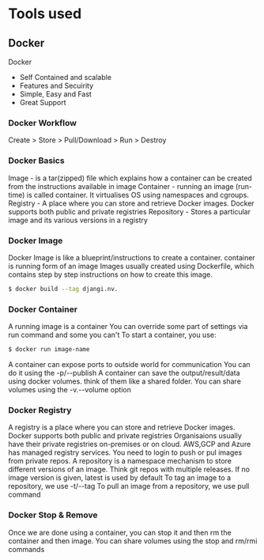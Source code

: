 # Tools used
## Docker
Docker 
- Self Contained and scalable
- Features and Secuirity
- Simple, Easy and Fast
- Great Support

### Docker Workflow
Create > Store > Pull/Download > Run > Destroy

### Docker Basics
Image - is a tar(zipped) file which explains how a container can be created from the instructions available in image
Container - running an image (run-time) is called container. It virtualises OS using namespaces and cgroups.
Registry - A place where you can store and retrieve Docker images. Docker supports both public and private registries
Repository - Stores a particular image and its various versions in a registry

### Docker Image
Docker Image is like a blueprint/instructions to create a container. container is running form of an image
Images usually created using Dockerfile, which contains step by step instructions on how to create this image.
```sh
$ docker build --tag djangi.nv.
```
### Docker Container
A running image is a container
You can override some part of settings via run command and some you can't
To start a container, you use:
```sh
$ docker run image-name
```
A container can expose ports to outside world for communication
You can do it using the -p/--publish
A container can save the output/result/data using docker volumes. think of them like a shared folder. 
You can share volumes using the -v.--volume option

### Docker Registry
A registry is a place where you can store and retrieve Docker images. Docker supports both public and private registries
Organisaions usually have their private registries on-premises or on cloud. AWS,GCP and Azure has managed registry services.
You need to login to push or pul images from private repos.
A repository is a namespace mechanism to store different versions of an image. Think git repos with multiple releases.
If no image version is given, latest is used by default
To tag an image to a repository, we use -t/--tag
To pull an image from a repository, we use pull command

### Docker Stop & Remove
Once we are done using a container, you can stop it and then rm the container and then image.
You can share volumes using the stop and rm/rmi commands
